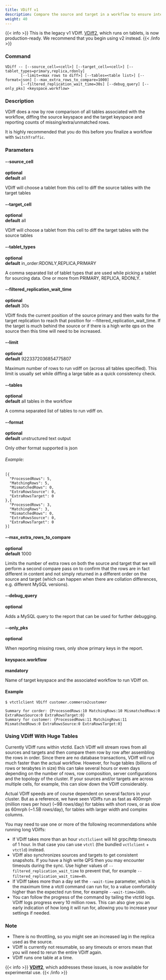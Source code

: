 ```yaml
---
title: VDiff v1
description: Compare the source and target in a workflow to ensure integrity
weight: 40
---
```


{{< info >}}
This is the legacy v1 VDiff. [VDiff2](../vdiff2/), which runs on tablets, is now production-ready. We recommend that you begin using v2 instead.
{{< /info >}} 

### Command

```
VDiff -- [--source_cell=<cell>] [--target_cell=<cell>] [--tablet_types=primary,replica,rdonly]
       [--limit=<max rows to diff>] [--tables=<table list>] [--format=json] [--max_extra_rows_to_compare=1000]
       [--filtered_replication_wait_time=30s] [--debug_query] [--only_pks] <keyspace.workflow>
```

### Description

VDiff does a row by row comparison of all tables associated with the workflow, diffing the
source keyspace and the target keyspace and reporting counts of missing/extra/unmatched rows.

It is highly recommended that you do this before you finalize a workflow with `SwitchTraffic`.

### Parameters

#### --source_cell
**optional**\
**default** all

<div class="cmd">
VDiff will choose a tablet from this cell to diff the source tables with the target tables
</div>

#### --target_cell
**optional**\
**default** all

<div class="cmd">
VDiff will choose a tablet from this cell to diff the target tables with the source tables
</div>

#### --tablet_types
**optional**\
**default** in_order:RDONLY,REPLICA,PRIMARY

<div class="cmd">
A comma separated list of tablet types that are used while picking a tablet for sourcing data.
One or more from PRIMARY, REPLICA, RDONLY.
</div>

#### --filtered_replication_wait_time
**optional**\
**default** 30s

<div class="cmd">
VDiff finds the current position of the source primary and then waits for the target replication to reach
that position for --filtered_replication_wait_time. If the target is much behind the source or if there is
a high write qps on the source then this time will need to be increased.
</div>

#### --limit
**optional**\
**default** 9223372036854775807

<div class="cmd">
Maximum number of rows to run vdiff on (across all tables specified).
This limit is usually set while diffing a large table as a quick consistency check.
</div>

#### --tables
**optional**\
**default** all tables in the workflow

<div class="cmd">
A comma separated list of tables to run vdiff on.
</div>


#### --format
**optional**\
**default** unstructured text output

<div class="cmd">
Only other format supported is json
</div>

###### _Example:_

```
[{
  "ProcessedRows": 5,
  "MatchingRows": 5,
  "MismatchedRows": 0,
  "ExtraRowsSource": 0,
  "ExtraRowsTarget": 0
},{
  "ProcessedRows": 3,
  "MatchingRows": 3,
  "MismatchedRows": 0,
  "ExtraRowsSource": 0,
  "ExtraRowsTarget": 0
}]
```

#### --max_extra_rows_to_compare
**optional**\
**default** 1000

<div class="cmd">
Limits the number of extra rows on both the source and target that we will perform a second compare pass on to confirm that the rows are in fact different in content and not simply returned in a different order on the source and target (which can happen when there are collation differences, e.g. different MySQL versions).
</div>

#### --debug_query
**optional**

<div class="cmd">
Adds a MySQL query to the report that can be used for further debugging.
</div>

#### --only_pks
**optional**

<div class="cmd">
When reporting missing rows, only show primary keys in the report.
</div>

#### keyspace.workflow
**mandatory**

<div class="cmd">
Name of target keyspace and the associated workflow to run VDiff on.
</div>

#### Example

```
$ vtctlclient VDiff customer.commerce2customer

Summary for corder: {ProcessedRows:10 MatchingRows:10 MismatchedRows:0 ExtraRowsSource:0 ExtraRowsTarget:0}
Summary for customer: {ProcessedRows:11 MatchingRows:11 MismatchedRows:0 ExtraRowsSource:0 ExtraRowsTarget:0}
```

### Using VDiff With Huge Tables

Currently VDiff runs within vtctld. Each VDiff will stream rows from all sources and targets and then compare them row by row after assembling the rows in order. Since there are no database transactions, VDiff will run much faster than the actual workflow. However, for huge tables (billions of rows or terabytes in size) this can take several hours or even days depending on the number of rows, row composition, server configurations and the topology of the cluster. If your sources and/or targets are across multiple cells, for example, this can slow down the VDiff considerably.

Actual VDiff speeds are of course dependent on several factors in your cluster. But as a reference, we have seen VDiffs run as fast as 400mrph (million rows per hour) (~9B rows/day) for tables with short rows, or as slow as 60mrph (~1.5B rows/day), for tables with larger width and complex columns.

You may need to use one or more of the following recommendations while running long VDiffs:

* If VDiff takes more than an hour `vtctlclient` will hit grpc/http timeouts of 1 hour. In that case you can use `vtctl` (the bundled `vctlclient` + `vtctld`) instead.
* VDiff also synchronizes sources and targets to get consistent snapshots. If you have a high write QPS then you may encounter timeouts during the sync. Use higher values of `--filtered_replication_wait_time` to prevent that, for example `--filtered_replication_wait_time=4h`.
* If VDiff takes more than a day set the `--wait-time` parameter, which is the maximum time a vtctl command can run for, to a value comfortably higher than the expected run time, for example `--wait-time=168h`.
* You can follow the progress of the command by tailing the vtctld logs. VDiff logs progress every 10 million rows. This can also give you an early indication of how long it will run for, allowing you to increase your settings if needed.

### Note

* There is no throttling, so you might see an increased lag in the replica used as the source.
* VDiff is currently not resumable, so any timeouts or errors mean that you will need to rerun the entire VDiff again.
* VDiff runs one table at a time.

{{< info >}}
**[VDiff2](../vdiff2/)**, which addresses these issues, is now available for experimental use.
{{< /info >}}

